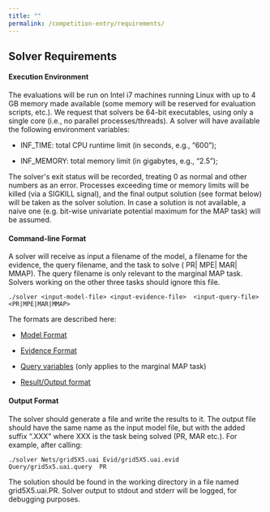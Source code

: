 ```yaml
---
title: ""
permalink: /competition-entry/requirements/
---
```


## Solver Requirements

#### Execution Environment

The evaluations will be run on Intel i7 machines running Linux with up to 4 GB memory made available (some memory will be reserved for evaluation scripts, etc.). We request that solvers be 64-bit executables, using only a single core (i.e., no parallel processes/threads). A solver will have available the following environment variables:

* INF_TIME: total CPU runtime limit (in seconds, e.g., “600”);
    
* INF_MEMORY: total memory limit (in gigabytes, e.g., “2.5”);
    

The solver's exit status will be recorded, treating 0 as normal and other numbers as an error. Processes exceeding time or memory limits will be killed (via a SIGKILL signal), and the final output solution (see format below) will be taken as the solver solution. In case a solution is not available, a naive one (e.g. bit-wise univariate potential maximum for the MAP task) will be assumed.

#### Command-line Format

A solver will receive as input a filename of the model, a filename for the evidence, the query filename, and the task to solve ( PR| MPE| MAR| MMAP). The query filename is only relevant to the marginal MAP task. Solvers working on the other three tasks should ignore this file.
```
./solver <input-model-file> <input-evidence-file>  <input-query-file>  <PR|MPE|MAR|MMAP>
```
The formats are described here:

* [Model Format](../file-formats/model-format.md)
    
* [Evidence Format](../file-formats/evidence-format.md)
    
* [Query variables](../file-formats/query-format.md) (only applies to the marginal MAP task)
    
* [Result/Output format](../file-formats/result-format.md)
    

#### Output Format

The solver should generate a file and write the results to it. The output file should have the same name as the input model file, but with the added suffix “.XXX” where XXX is the task being solved (PR, MAR etc.). For example, after calling:
```
./solver Nets/grid5X5.uai Evid/grid5X5.uai.evid Query/grid5x5.uai.query  PR
```
The solution should be found in the working directory in a file named grid5X5.uai.PR. Solver output to stdout and stderr will be logged, for debugging purposes.